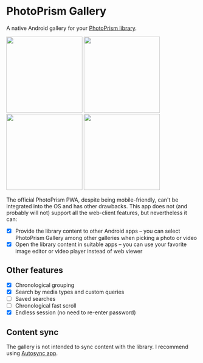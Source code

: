 # PhotoPrism Gallery

A native Android gallery for your [PhotoPrism library](https://www.photoprism.app/). 

<p float="left">
<img src="https://user-images.githubusercontent.com/5675681/225753079-3c4448ea-a156-4abf-b0ee-ef23041bf139.png" width=200 />
<img src="https://user-images.githubusercontent.com/5675681/225748600-a47eb602-eaf5-42a5-9f82-24a22d40a916.png" width=200 />
<img src="https://user-images.githubusercontent.com/5675681/225748714-679f77db-4d75-4d74-b1ca-26d8b3d4c558.png" width=200 />
<img src="https://user-images.githubusercontent.com/5675681/225750857-e7ede4a2-e478-4eb7-a5bb-b4a98a84a1fe.png" width=200 />
</p>

The official PhotoPrism PWA, despite being mobile-friendly, can't be integrated into the OS and has other drawbacks.
This app does not (and probably will not) support all the web-client features, but nevertheless it can:
- [x] Provide the library content to other Android apps – you can select PhotoPrism Gallery among other galleries when picking a photo or video
- [x] Open the library content in suitable apps – you can use your favorite image editor or video player instead of web viewer

## Other features
- [x] Chronological grouping
- [x] Search by media types and custom queries
- [ ] Saved searches
- [ ] Chronological fast scroll
- [x] Endless session (no need to re-enter password)

## Content sync
The gallery is not intended to sync content with the library. I recommend using [Autosync app](https://play.google.com/store/apps/details?id=com.ttxapps.autosync).
